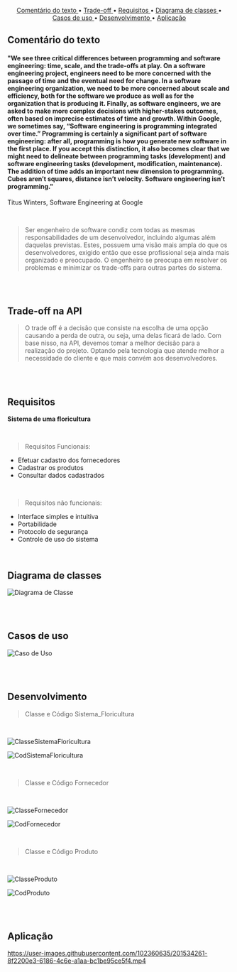 <p align="center">
  <a href ="#comentário-do-texto">Comentário do texto </a>  • 
  <a href ="#trade-off-na-api">Trade-off </a>  • 
  <a href ="#requisitos">Requisitos </a>  • 
  <a href ="#diagrama-de-classes">Diagrama de classes </a>  •
  <a href ="#casos-de-uso">Casos de uso </a>  •
  <a href ="#desenvolvimento">Desenvolvimento </a>  •
  <a href ="#aplicação">Aplicação </a>

## Comentário do texto
#### "We see three critical differences between programming and software engineering: time, scale, and the trade-offs at play. On a software engineering project, engineers need to be more concerned with the passage of time and the eventual need for change. In a software engineering organization, we need to be more concerned about scale and efficiency, both for the software we produce as well as for the organization that is producing it. Finally, as software engineers, we are asked to make more complex decisions with higher-stakes outcomes, often based on imprecise estimates of time and growth. Within Google, we sometimes say, “Software engineering is programming integrated over time.” Programming is certainly a significant part of software engineering: after all, programming is how you generate new software in the first place. If you accept this distinction, it also becomes clear that we might need to delineate between programming tasks (development) and software engineering tasks (development, modification, maintenance). The addition of time adds an important new dimension to programming. Cubes aren’t squares, distance isn’t velocity. Software engineering isn’t programming."
Titus Winters, Software Engineering at Google

<br>

>Ser engenheiro de software condiz com todas as mesmas responsabilidades de um desenvolvedor, incluindo algumas além daquelas previstas. Estes, possuem uma visão mais ampla do que os desenvolvedores, exigido então que esse profissional seja ainda mais organizado e preocupado.
O engenheiro se preocupa em resolver os problemas e minimizar os trade-offs para outras partes do sistema.

<br><br>

## Trade-off na API

>O trade off é a decisão que consiste na escolha de uma opção causando a perda de outra, ou seja, uma delas ficará de lado.
Com base nisso, na API, devemos tomar a melhor decisão para a realização do projeto. Optando pela tecnologia que atende melhor a necessidade do cliente e que mais convém aos desenvolvedores.

<br><br>

## Requisitos
**Sistema de uma floricultura**

<br>

>Requisitos Funcionais:
- Efetuar cadastro dos fornecedores
- Cadastrar os produtos
- Consultar dados cadastrados

<br>

>Requisitos não funcionais:
- Interface simples e intuitiva
- Portabilidade
- Protocolo de segurança
- Controle de uso do sistema

<br>

## Diagrama de classes
![Diagrama de Classe](https://user-images.githubusercontent.com/102360635/202474792-592daa5f-3eca-474a-8a90-50be022c7317.jpg)

<br><br>

## Casos de uso
![Caso de Uso](https://user-images.githubusercontent.com/102360635/203975981-92039cc4-895f-47d8-9cb7-f6dd268490c2.jpg)

<br><br>

## Desenvolvimento
>Classe e Código Sistema_Floricultura

<br>

![ClasseSistemaFloricultura](https://user-images.githubusercontent.com/102360635/202281428-894e35fb-9149-4249-a47c-c05f226320dd.png)
  
![CodSistemaFloricultura](https://user-images.githubusercontent.com/102360635/202287170-4de99500-8580-4198-9d48-d470b58510ba.png)

<br>

>Classe e Código Fornecedor

<br>

![ClasseFornecedor](https://user-images.githubusercontent.com/102360635/202478467-0301b110-aec6-4e96-b261-637675bba84e.jpg)

![CodFornecedor](https://user-images.githubusercontent.com/102360635/202282703-958b4899-7ce4-4c19-9965-5afcc4d3bba5.png)

<br>

>Classe e Código Produto

<br>

![ClasseProduto](https://user-images.githubusercontent.com/102360635/202478560-d708787a-cbb3-4eb5-8b55-324a40a64e34.jpg)

![CodProduto](https://user-images.githubusercontent.com/102360635/202282464-5ecbc150-764e-4e4e-bf48-59d6ce5fb786.png)

<br><br>

## Aplicação
https://user-images.githubusercontent.com/102360635/201534261-8f2200e3-6186-4c6e-a1aa-bc1be95ce5f4.mp4
